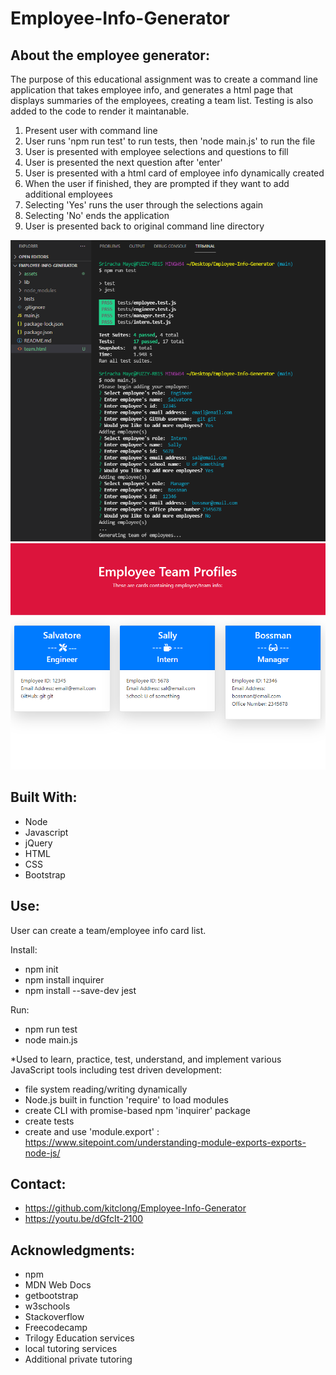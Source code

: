 # Employee-Info-Generator
## About the employee generator:

The purpose of this educational assignment was to create a command line application that takes employee info, and generates a html page that displays 
summaries of the employees, creating a team list. Testing is also added to the code to render it maintanable. 

1. Present user with command line 
2. User runs 'npm run test' to run tests, then 'node main.js' to run the file
3. User is presented with employee selections and questions to fill
4. User is presented the next question after 'enter'
5. User is presented with a html card of employee info dynamically created
6. When the user if finished, they are prompted if they want to add additional employees
7. Selecting 'Yes' runs the user through the selections again
8. Selecting 'No' ends the application
9. User is presented back to original command line directory

![Screenshot of page](assets/pic2.PNG)
![Screenshot of page](assets/pic1.PNG)

## Built With:

* Node
* Javascript
* jQuery
* HTML
* CSS
* Bootstrap

## Use:

User can create a team/employee info card list.

Install:
* npm init
* npm install inquirer
* npm install --save-dev jest

Run:
* npm run test
* node main.js

*Used to learn, practice, test, understand, and implement various JavaScript tools including test driven development: 

* file system reading/writing dynamically 
* Node.js built in function 'require' to load modules
* create CLI with promise-based npm 'inquirer' package
* create tests
* create and use 'module.export' : https://www.sitepoint.com/understanding-module-exports-exports-node-js/

## Contact:

* https://github.com/kitclong/Employee-Info-Generator
* https://youtu.be/dGfcIt-2100

## Acknowledgments:

* npm
* MDN Web Docs
* getbootstrap
* w3schools
* Stackoverflow
* Freecodecamp
* Trilogy Education services
* local tutoring services
* Additional private tutoring 

